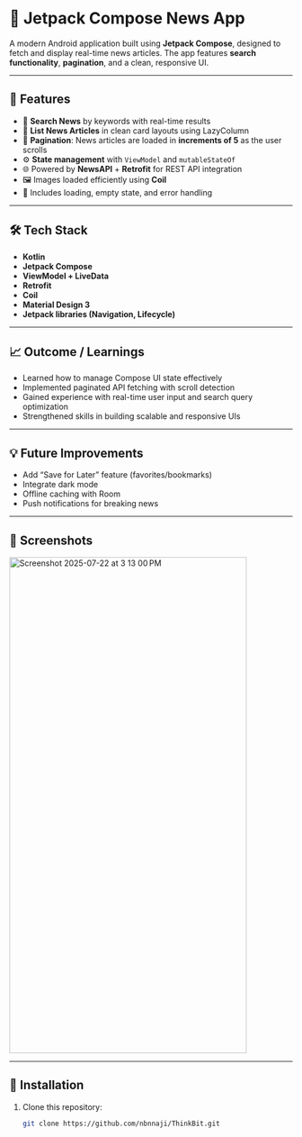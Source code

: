 # 📰 Jetpack Compose News App

A modern Android application built using **Jetpack Compose**, designed to fetch and display real-time news articles. The app features **search functionality**, **pagination**, and a clean, responsive UI.

---

## 🚀 Features

- 🔎 **Search News** by keywords with real-time results  
- 📰 **List News Articles** in clean card layouts using LazyColumn  
- 📄 **Pagination**: News articles are loaded in **increments of 5** as the user scrolls  
- ⚙️ **State management** with `ViewModel` and `mutableStateOf`  
- 🌐 Powered by **NewsAPI** + **Retrofit** for REST API integration  
- 🖼️ Images loaded efficiently using **Coil**  
- 🧪 Includes loading, empty state, and error handling  

---

## 🛠️ Tech Stack

- **Kotlin**
- **Jetpack Compose**
- **ViewModel + LiveData**
- **Retrofit**
- **Coil**
- **Material Design 3**
- **Jetpack libraries (Navigation, Lifecycle)**

---

## 📈 Outcome / Learnings

- Learned how to manage Compose UI state effectively  
- Implemented paginated API fetching with scroll detection  
- Gained experience with real-time user input and search query optimization  
- Strengthened skills in building scalable and responsive UIs  

---

## 💡 Future Improvements

- Add “Save for Later” feature (favorites/bookmarks)  
- Integrate dark mode  
- Offline caching with Room  
- Push notifications for breaking news  

---

## 📸 Screenshots

<img width="422" height="881" alt="Screenshot 2025-07-22 at 3 13 00 PM" src="https://github.com/user-attachments/assets/1bda4028-cec8-4bcb-8be4-5bf51d757742" />


---

## 📁 Installation

1. Clone this repository:
   ```bash
   git clone https://github.com/nbnnaji/ThinkBit.git


